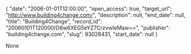 {
  "date": "2006-01-01T12:00:00", 
  "open_access": true, 
  "target_url": "http://www.building4change.com/", 
  "description": null, 
  "end_date": null, 
  "title": "Building4Change", 
  "record_id": "20060101T120000/D6w6XEG5eYZ7CrzvwIeMaw==", 
  "publisher": "building4change.com", 
  "slug": 93028431, 
  "start_date": null
}

None